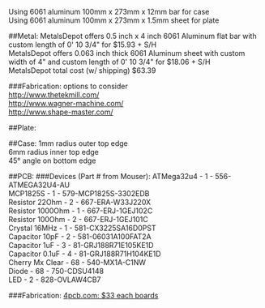 Using 6061 aluminum 100mm x 273mm x 12mm bar for case  
Using 6061 aluminum 100mm x 273mm x 1.5mm sheet for plate

##Metal:
MetalsDepot offers 0.5 inch x 4 inch 6061 Aluminum flat bar with custom length of 0' 10 3/4" for $15.93 + S/H  
MetalsDepot offers 0.063 inch thick 6061 Aluminum sheet with custom width of 4" and custom length of 0' 10 3/4" for $18.06 + S/H  
MetalsDepot total cost (w/ shipping) $63.39  

###Fabrication:
options to consider  
http://www.thetekmill.com/  
http://www.wagner-machine.com/  
http://www.shape-master.com/  

##Plate:

##Case:
1mm radius outer top edge  
6mm radius inner top edge  
45° angle on bottom edge  

##PCB:
###Devices (Part # from Mouser):
ATMega32u4 - 1 - 556-ATMEGA32U4-AU  
MCP1825S - 1 - 579-MCP1825S-3302EDB  
Resistor 22Ohm - 2 - 667-ERA-W33J220X  
Resistor 1000Ohm - 1 - 667-ERJ-1GEJ102C  
Resistor 100Ohm - 2 - 667-ERJ-1GEJ101C  
Crystal 16MHz - 1 - 581-CX3225SA16D0PST  
Capacitor 10pF - 2 - 581-06031A100FAT2A  
Capacitor 1uF - 3 - 81-GRJ188R71E105KE1D  
Capacitor 0.1uF - 4 - 81-GRJ188R71H104KE1D  
Cherry Mx Clear - 68 - 540-MX1A-C1NW  
Diode - 68 - 750-CDSU4148  
LED - 2 - 828-OVLAW4CB7  

###Fabrication:
[4pcb.com: $33 each boards](www.4pcb.com)
